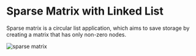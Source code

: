 # Sparse Matrix with Linked List
Sparse matrix is a circular list application, which aims to save storage by creating a matrix that has only non-zero nodes.

![sparse matrix](https://user-images.githubusercontent.com/115127639/208790124-4223bf6b-0b7f-41e9-b883-f328bdc03dec.png)

